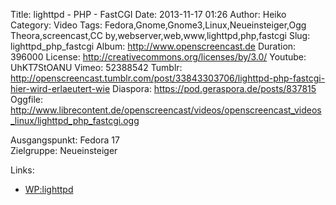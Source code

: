 Title: lighttpd - PHP - FastCGI
Date: 2013-11-17 01:26
Author: Heiko
Category: Video
Tags: Fedora,Gnome,Gnome3,Linux,Neueinsteiger,Ogg Theora,screencast,CC by,webserver,web,www,lighttpd,php,fastcgi
Slug: lighttpd_php_fastcgi
Album: http://www.openscreencast.de
Duration: 396000
License: http://creativecommons.org/licenses/by/3.0/
Youtube: UhKT7StOANU
Vimeo: 52388542
Tumblr: http://openscreencast.tumblr.com/post/33843303706/lighttpd-php-fastcgi-hier-wird-erlaeutert-wie
Diaspora: https://pod.geraspora.de/posts/837815
Oggfile: http://www.librecontent.de/openscreencast/videos/openscreencast_videos_linux/lighttpd_php_fastcgi.ogg

Ausgangspunkt: Fedora 17  
Zielgruppe: Neueinsteiger  

Links:

  * [WP:lighttpd](https://de.wikipedia.org/wiki/Lighttpd "Link zu WP:lighttpd" )

